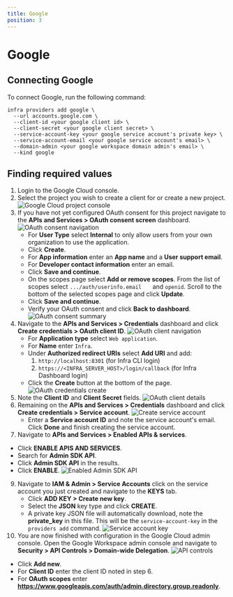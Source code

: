 ```yaml
---
title: Google
position: 3
---
```


# Google

## Connecting Google
To connect Google, run the following command:

```
infra providers add google \
  --url accounts.google.com \
  --client-id <your google client id> \
  --client-secret <your google client secret> \
  --service-account-key <your google service account's private key> \
  --service-account-email <your google service account's email> \
  --domain-admin <your google workspace domain admin's email> \
  --kind google
```

## Finding required values

1. Login to the Google Cloud console.
2. Select the project you wish to create a client for or create a new project.
![Google Cloud project console](../images/google-setup/connect-users-google-1.png)
3. If you have not yet configured OAuth consent for this project navigate to the **APIs and Services > OAuth consent screen** dashboard.
    ![OAuth consent navigation](../images/google-setup/connect-users-google-2.png)
    - For **User Type** select **Internal** to only allow users from your own organization to use the application.
    - Click **Create**.
    - For **App information** enter an **App name** and a **User support email**.
    - For **Developer contact information** enter an email.
    - Click **Save and continue**.
    - On the scopes page select **Add or remove scopes**. From the list of scopes select `.../auth/userinfo.email	` and `openid`. Scroll to the bottom of the selected scopes page and click **Update**.
    - Click **Save and continue**.
    - Verify your OAuth consent and click **Back to dashboard**.
    ![OAuth consent summary](../images/google-setup/connect-users-google-3.png)
5. Navigate to the **APIs and Services > Credentials** dashboard and click **Create credentials > OAuth client ID**.
    ![OAuth client navigation](../images/google-setup/connect-users-google-4.png)
    - For **Application type** select `Web application`.
    - For **Name** enter `Infra`.
    - Under **Authorized redirect URIs** select **Add URI** and add:
      1. `http://localhost:8301` (for Infra CLI login)
      2. `https://<INFRA_SERVER_HOST>/login/callback` (for Infra Dashboard login)
    - Click the **Create** button at the bottom of the page.
    ![OAuth credentials create](../images/google-setup/connect-users-google-5.png)
6. Note the **Client ID** and **Client Secret** fields.
    ![OAuth client details](../images/google-setup/connect-users-google-6.png)
7. Remaining on the **APIs and Services > Credentials** dashboard and click **Create credentials > Service account**.
    ![Create service account](../images/google-setup/connect-users-google-7.png)
    - Enter a **Service account ID** and note the service account's email. Click **Done** and finish creating the service account.
8. Navigate to **APIs and Services > Enabled APIs & services**.
  - Click **ENABLE APIS AND SERVICES**.
  - Search for **Admin SDK API**.
  - Click **Admin SDK API** in the results.
  - Click **ENABLE**.
  ![Enabled Admin SDK API](../images/google-setup/connect-users-google-8.png)
9. Navigate to **IAM & Admin > Service Accounts** click on the service account you just created and navigate to the **KEYS** tab.
    - Click **ADD KEY > Create new key**.
    - Select the **JSON** key type and click **CREATE**.
    - A private key JSON file will automatically download, note the **private_key** in this file. This will be the `service-account-key` in the `providers add` command.
  ![Service account key](../images/google-setup/connect-users-google-9.png)
10. You are now finished with configuration in the Google Cloud admin console. Open the Google Workspace admin console and navigate to **Security > API Controls > Domain-wide Delegation**.
  ![API controls](../images/google-setup/connect-users-google-10.png)
  - Click **Add new**.
  - For **Client ID** enter the client ID noted in step 6.
  - For **OAuth scopes** enter **https://www.googleapis.com/auth/admin.directory.group.readonly**.
